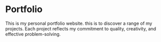 # Portfolio
This is my personal portfolio website. this is to discover a range of my projects. Each project reflects my commitment to quality, creativity, and effective problem-solving.

